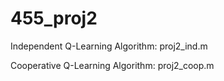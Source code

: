 # 455_proj2

Independent Q-Learning Algorithm: proj2_ind.m

Cooperative Q-Learning Algorithm: proj2_coop.m
